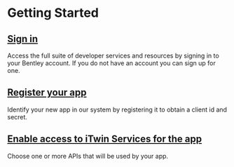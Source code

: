 # Getting Started

## [Sign in](/signin)

Access the full suite of developer services and resources by signing in to your Bentley account. If you do not have an account you can sign up for one.

## [Register your app](/register)

Identify your new app in our system by registering it to obtain a client id and secret.

## [Enable access to iTwin Services for the app](/apigroups)

Choose one or more APIs that will be used by your app.
